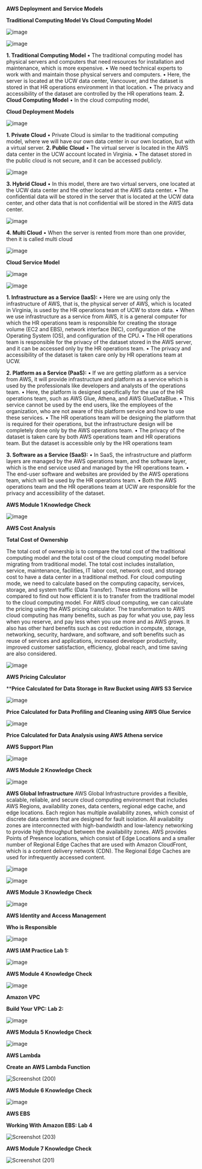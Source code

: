 **AWS Deployment and Service Models**

**Traditional Computing Model Vs Cloud Computing Model**
 
 ![image](https://github.com/user-attachments/assets/9d7919e3-8199-4936-8d11-eb3f3133bdad)

 ![image](https://github.com/user-attachments/assets/8ac70565-74b5-4ed2-aef9-59fe92a1d24e)

 
**1.	Traditional Computing Model**
•	The traditional computing model has physical servers and computers that need resources for installation and maintenance, which is more expensive.
•	We need technical experts to work with and maintain those physical servers and computers.
•	Here, the server is located at the UCW data center, Vancouver, and the dataset is stored in that HR operations environment in that location.
•	The privacy and accessibility of the dataset are controlled by the HR operations team.
**2.	Cloud Computing Model**
•	In the cloud computing model, 

**Cloud Deployment Models**
 
 ![image](https://github.com/user-attachments/assets/b98a0dc2-af42-47e8-a2b5-c50ea6801eff)

**1.	Private Cloud**
•	Private Cloud is similar to the traditional computing model, where we will have our own data center in our own location, but with a virtual server.
**2.	Public Cloud**
•	The virtual server is located in the AWS data center in the UCW account located in Virginia.
•	The dataset stored in the public cloud is not secure, and it can be accessed publicly.

![image](https://github.com/user-attachments/assets/8fc53ab0-469a-4d48-a2d4-246312d6e51e)

**3.	Hybrid Cloud**
•	In this model, there are two virtual servers, one located at the UCW data center and the other located at the AWS data center.
•	The confidential data will be stored in the server that is located at the UCW data center, and other data that is not confidential will be stored in the AWS data center.

![image](https://github.com/user-attachments/assets/e3485c47-44ed-4790-808b-3b9857bc6343)

**4.	Multi Cloud**
•	When the server is rented from more than one provider, then it is called multi cloud

![image](https://github.com/user-attachments/assets/67196ec0-e4b1-4443-9c56-8eeb6432b076)

**Cloud Service Model**
 
 ![image](https://github.com/user-attachments/assets/78464b97-1df0-4f6e-8d0b-818a2081566b)

 ![image](https://github.com/user-attachments/assets/064e6dc3-3a57-41f5-ae15-a4402a4b886c)

**1.	Infrastructure as a Service (IaaS):**
•	Here we are using only the infrastructure of AWS, that is, the physical server of AWS, which is located in Virginia, is used by the HR operations team of UCW to store data.
•	When we use infrastructure as a service from AWS, it is a general computer for which the HR operations team is responsible for creating the storage volume (EC2 and EBS), network interface (NIC), configuration of the Operating System (OS), and configuration of the CPU.
•	The HR operations team is responsible for the privacy of the dataset stored in the AWS server, and it can be accessed only by the HR operations team.
•	The privacy and accessibility of the dataset is taken care only by HR operations team at UCW.

**2.	Platform as a Service (PaaS):**
•	If we are getting platform as a service from AWS, it will provide infrastructure and platform as a service which is used by the professionals like developers and analysts of the operations team.
•	Here, the platform is designed specifically for the use of the HR operations team, such as AWS Glue, Athena, and AWS GlueDataBlue.
•	This service cannot be used by the end users, like the employees of the organization, who are not aware of this platform service and how to use these services.
•	The HR operations team will be designing the platform that is required for their operations, but the infrastructure design will be completely done only by the AWS operations team.
•	The privacy of the dataset is taken care by both AWS operations team and HR operations team. But the dataset is accessible only by the HR operations team

**3.	Software as a Service (SaaS):**
•	In SaaS, the infrastructure and platform layers are managed by the AWS operations team, and the software layer, which is the end service used and managed by the HR operations team.
•	The end-user software and websites are provided by the AWS operations team, which will be used by the HR operations team.
•	Both the AWS operations team and the HR operations team at UCW are responsible for the privacy and accessibility of the dataset.

**AWS Module 1 Knowledge Check**

 ![image](https://github.com/user-attachments/assets/818a9211-7b19-46b1-b32d-61c37435cd79)

**AWS Cost Analysis**

**Total Cost of Ownership**

The total cost of ownership is to compare the total cost of the traditional computing model and the total cost of the cloud computing model before migrating from traditional model. The total cost includes installation, service, maintenance, facilities, IT labor cost, network cost, and storage cost to have a data center in a traditional method. For cloud computing mode, we need to calculate based on the computing capacity, services, storage, and system traffic (Data Transfer). These estimations will be compared to find out how efficient it is to transfer from the traditional model to the cloud computing model. For AWS cloud computing, we can calculate the pricing using the AWS pricing calculator.
The transformation to AWS cloud computing has many benefits, such as pay for what you use, pay less when you reserve, and pay less when you use more and as AWS grows. It also has other hard benefits such as cost reduction in compute, storage, networking, security, hardware, and software, and soft benefits such as reuse of services and applications, increased developer productivity, improved customer satisfaction, efficiency, global reach, and time saving are also considered. 

![image](https://github.com/user-attachments/assets/820030f4-823b-4efa-9ab9-630789e0cb82)

**AWS Pricing Calculator**

****Price Calculated for Data Storage in Raw Bucket using AWS S3 Service**

![image](https://github.com/user-attachments/assets/bb1bdbba-f116-468c-acf9-d759cbe591e7)
 
**Price Calculated for Data Profiling and Cleaning using AWS Glue Service**
 
 ![image](https://github.com/user-attachments/assets/62ab247c-6d8c-4815-97eb-1dbe806cac02)

**Price Calculated for Data Analysis using AWS Athena service**


**AWS Support Plan**
 
 ![image](https://github.com/user-attachments/assets/d544bd50-0114-4915-aa8f-adbc52527421)

**AWS Module 2 Knowledge Check**

![image](https://github.com/user-attachments/assets/2a854508-bcd7-4e56-a0a8-c8addfe291d2)
 
**AWS Global Infrastructure**
AWS Global Infrastructure provides a flexible, scalable, reliable, and secure cloud computing environment that includes AWS Regions, availability zones, data centers, regional edge cache, and edge locations. Each region has multiple availability zones, which consist of discrete data centers that are designed for fault isolation. All availability zones are interconnected with high-bandwidth and low-latency networking to provide high throughput between the availability zones. 
AWS provides Points of Presence locations, which consist of Edge Locations and a smaller number of Regional Edge Caches that are used with Amazon CloudFront, which is a content delivery network (CDN). The Regional Edge Caches are used for infrequently accessed content.
 
 ![image](https://github.com/user-attachments/assets/e8cdc109-5233-40d9-8693-237df11332fa)

![image](https://github.com/user-attachments/assets/5df09a54-a30a-4c3d-bf1d-6e52e1c57526)

**AWS Module 3 Knowledge Check**
 
 ![image](https://github.com/user-attachments/assets/802613d6-66c0-49f4-81c6-d11467680d6b)

**AWS Identity and Access Management**

**Who is Responsible**
 
 ![image](https://github.com/user-attachments/assets/e2e607e1-9077-4d53-9d7c-7bd6495cd12f)

**AWS IAM Practice Lab 1:**

![image](https://github.com/user-attachments/assets/f1a7d3c2-08b5-44b5-abaf-a176fd922fcd)

**AWS Module 4 Knowledge Check**

![image](https://github.com/user-attachments/assets/4fcaf943-6c38-497d-bb98-e3b4d63ea693)

**Amazon VPC**

**Build Your VPC: Lab 2:**

![image](https://github.com/user-attachments/assets/bdb1c7ab-f521-4c14-82c0-e6799ca0a5b9)

**AWS Modula 5 Knowledge Check**

![image](https://github.com/user-attachments/assets/32360ec0-d2b3-4a86-a072-21c22c22365a)

**AWS Lambda**

**Create an AWS Lambda Function**

![Screenshot (200)](https://github.com/user-attachments/assets/702ccdd9-8283-44a2-8e9c-04a59d7f10fe)

**AWS Module 6 Knowledge Check**

![image](https://github.com/user-attachments/assets/0c4a8411-849e-40ea-9aa9-cef821df5d8c)

**AWS EBS**

**Working With Amazon EBS: Lab 4**

![Screenshot (203)](https://github.com/user-attachments/assets/b9c323e5-27c4-485d-bbcf-bc18b61f89f7)

**AWS Module 7 Knowledge Check**

![Screenshot (201)](https://github.com/user-attachments/assets/8e53048b-793e-4d64-b78d-122c21ee9731)









